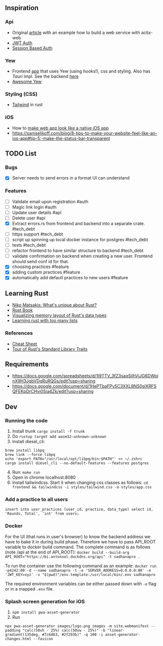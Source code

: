 ## Inspiration
### Api
-  Original [article](https://agmprojects.com/blog/building-a-rest-and-web-socket-api-with-actix.html) with an example how to build a web service with actix-web
- [JWT Auth](https://gill.net.in/posts/auth-microservice-rust-actix-web1.0-diesel-complete-tutorial/#lets-do-auth)
- [Session Based Auth](https://www.lpalmieri.com/posts/session-based-authentication-in-rust/)

### Yew
- Frontend [app](https://github.com/jetli/rust-yew-realworld-example-app) that uses Yew (using hooks!), css and styling. Also has *Tauri* impl. See the backend [here](https://github.com/snamiki1212/realworld-v1-rust-actix-web-diesel)
- [Awesome Yew](https://project-awesome.org/jetli/awesome-yew)

### Styling (CSS)
- [Tailwind](https://github.com/matiu2/tailwind-yew-builder) in rust

### iOS
- How to [make web app look like a native iOS app](https://medium.com/appscope/designing-native-like-progressive-web-apps-for-ios-1b3cdda1d0e8)
- https://samselikoff.com/blog/8-tips-to-make-your-website-feel-like-an-ios-app#tip-5:-make-the-status-bar-transparent

## TODO List
### Bugs
- [X] Server needs to send errors in a format UI can understand 

### Features
- [ ] Validate email upon registration #auth
- [ ] Magic link login #auth
- [ ] Update user details #api
- [ ] Delete user #api
- [X] Extract errors.rs from frontend and backend into a separate crate. #tech_debt
- [ ] https support #tech_debt
- [ ] script up spinning up local docker instance for postgres #tech_debt
- [ ] tests #tech_debt
- [ ] refactor frontend to have similar structure to backend #tech_debt
- [ ] validate confirmation on backend when creating a new user. Frontend should send conf id for that.
- [X] choosing practices #feature
- [X] adding custom practices #feature
- [X] automatically add default practices to new users #feature

## Learning Rust
* [Niko Matsakis: What's unique about Rust?](https://www.youtube.com/watch?v=jQOZX0xkrWA)
* [Rust Book](https://doc.rust-lang.org/book/ch00-00-introduction.html)
* [Visualizing memory layout of Rust's data types](https://www.youtube.com/watch?v=rDoqT-a6UFg)
* [Learning rust with too many lists](https://rust-unofficial.github.io/too-many-lists/)

### References
* [Cheat Sheet](https://cheats.rs/#data-structures)
* [Tour of Rust's Standard Library Traits](https://github.com/pretzelhammer/rust-blog/blob/master/posts/tour-of-rusts-standard-library-traits.md)

## Requirements
* https://docs.google.com/spreadsheets/d/1I9TTV_3fZ3saqSjlhVjJG6DWpjnX9H3JqbVDqRuRQGs/edit?usp=sharing
* https://docs.google.com/document/d/1HePTbaFPy5C3XXL8NS0slXRFSQFEKpDrCHvi0Sja4Zk/edit?usp=sharing

## Dev
### Running the code
1. Install trunk `cargo install -f trunk`
2. Do `rustup target add wasm32-unknown-unknown`
3. Install diesel_cli: 
```
brew install libpq
brew link --force libpq
echo 'export PATH="/usr/local/opt/libpq/bin:$PATH"' >> ~/.zshrc
cargo install diesel_cli --no-default-features --features postgres
```
4. Run: `make run`
5. Open in chrome localhost:8080
6. Install tailwindcss. 
Start it when changing css classes as follows:
`cd frontend && tailwindcss -i styles/tailwind.css -o styles/app.css` 

### Add a practice to all users
`insert into user_practices (user_id, practice, data_type) select id, 'Rounds, Total', 'int' from users;`

### Docker
For the UI (that runs in user's browser) to know the backend address we have to bake it in during build phase. Therefore we have to pass API_ROOT variable to docker build command. The complete command is as follows (note /api at the end of API_ROOT):
`docker build --build-arg API_ROOT="https://bi.antonoal.duckdns.org/api" -t sadhanapro .`

To run the container use the following command as an example:
`docker run -p4242:80 -d --name sadhanapro -t -e 'SERVER_ADDRESS=0.0.0.0:80' -e 'JWT_KEY=xyz' -v "$(pwd)"/env.template:/usr/local/bin/.env sadhanapro`

The required environment variables can be either passed down with `-e` flag or in a mapped `.env` file.
### Splash screen generation for iOS
1. `npm install pwa-asset-generator`
2. Run
```
npx pwa-asset-generator images/logo.png images -m site.webmanifest --padding "calc(50vh - 25%) calc(50vw - 25%)" -b "linear-gradient(135deg, #7c6d63, #2f293b)" -q 100 -i asset-generator-changes.html --favicon
```